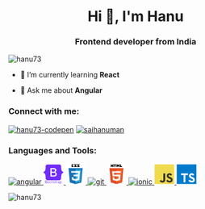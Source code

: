 <h1 align="center">Hi 👋, I'm Hanu</h1>
<h3 align="center">Frontend developer from India</h3>

<p align="left"> <img src="https://komarev.com/ghpvc/?username=hanu73&label=Profile%20views&color=0e75b6&style=flat" alt="hanu73" /> </p>

- 🌱 I’m currently learning **React**

- 💬 Ask me about **Angular**

<h3 align="left">Connect with me:</h3>
<p align="left">
<a href="https://codepen.io/hanu73" target="_blank"><img align="center" src="https://encrypted-tbn0.gstatic.com/images?q=tbn:ANd9GcRdD41hYT8iyPDtD-NxKoU41IrItNAXmBHCKHER0c4&s" alt="hanu73-codepen" height="40" width="40" /></a>
<a href="https://linkedin.com/in/saihanuman" target="_blank"><img align="center" src="https://cdn-icons-png.flaticon.com/512/174/174857.png" alt="saihanuman" height="40" width="40" /></a>
</p>

<h3 align="left">Languages and Tools:</h3>
<p align="left"> <a href="https://angular.io" target="_blank" rel="noreferrer"> <img src="https://angular.io/assets/images/logos/angular/angular.svg" alt="angular" width="40" height="40"/> </a> <a href="https://getbootstrap.com" target="_blank" rel="noreferrer"> <img src="https://raw.githubusercontent.com/devicons/devicon/master/icons/bootstrap/bootstrap-plain-wordmark.svg" alt="bootstrap" width="40" height="40"/> </a> <a href="https://www.w3schools.com/css/" target="_blank" rel="noreferrer"> <img src="https://raw.githubusercontent.com/devicons/devicon/master/icons/css3/css3-original-wordmark.svg" alt="css3" width="40" height="40"/> </a> <a href="https://git-scm.com/" target="_blank" rel="noreferrer"> <img src="https://www.vectorlogo.zone/logos/git-scm/git-scm-icon.svg" alt="git" width="40" height="40"/> </a> <a href="https://www.w3.org/html/" target="_blank" rel="noreferrer"> <img src="https://raw.githubusercontent.com/devicons/devicon/master/icons/html5/html5-original-wordmark.svg" alt="html5" width="40" height="40"/> </a> <a href="https://ionicframework.com" target="_blank" rel="noreferrer"> <img src="https://upload.wikimedia.org/wikipedia/commons/d/d1/Ionic_Logo.svg" alt="ionic" width="40" height="40"/> </a> <a href="https://developer.mozilla.org/en-US/docs/Web/JavaScript" target="_blank" rel="noreferrer"> <img src="https://raw.githubusercontent.com/devicons/devicon/master/icons/javascript/javascript-original.svg" alt="javascript" width="40" height="40"/> </a> <a href="https://www.typescriptlang.org/" target="_blank" rel="noreferrer"> <img src="https://raw.githubusercontent.com/devicons/devicon/master/icons/typescript/typescript-original.svg" alt="typescript" width="40" height="40"/> </a> </p>

<p><img align="left" src="https://github-readme-stats.vercel.app/api/top-langs?username=hanu73&show_icons=true&locale=en&layout=compact" alt="hanu73" /></p>

<!-- GITHUB STATS  -->
<!-- <p>&nbsp;<img align="center" src="https://github-readme-stats.vercel.app/api?username=hanu73&show_icons=true&locale=en" alt="hanu73" /></p> -->

